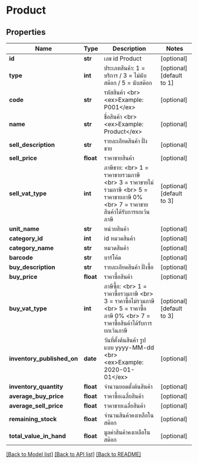 # Product

## Properties
Name | Type | Description | Notes
------------ | ------------- | ------------- | -------------
**id** | **str** | เลข id Product | [optional] 
**type** | **int** | ประเภทสินค้า: 1 &#x3D; บริการ / 3 &#x3D; ไม่นับสต๊อก / 5 &#x3D; นับสต๊อก | [optional] [default to 1]
**code** | **str** | รหัสสินค้า &lt;br&gt; &lt;ex&gt;Example: P001&lt;/ex&gt; | [optional] 
**name** | **str** | ชื่อสินค้า &lt;br&gt; &lt;ex&gt;Example: Product&lt;/ex&gt; | [optional] 
**sell_description** | **str** | รายละเอียดสินค้า ฝั่งขาย | [optional] 
**sell_price** | **float** | ราคาขายสินค้า | [optional] 
**sell_vat_type** | **int** | ภาษีขาย: &lt;br&gt; 1 &#x3D; ราคาขายรวมภาษี &lt;br&gt; 3 &#x3D; ราคาขายไม่รวมภาษี &lt;br&gt; 5 &#x3D; ราคาขายภาษี 0% &lt;br&gt; 7 &#x3D; ราคาขายสินค้าได้รับการยกเว้นภาษี | [optional] [default to 3]
**unit_name** | **str** | หน่วยสินค้า | [optional] 
**category_id** | **int** | id หมวดสินค้า | [optional] 
**category_name** | **str** | หมวดสินค้า | [optional] 
**barcode** | **str** | บาร์โค้ด | [optional] 
**buy_description** | **str** | รายละเอียดสินค้า ฝั่งซื้อ | [optional] 
**buy_price** | **float** | ราคาซื้อสินค้า | [optional] 
**buy_vat_type** | **int** | ภาษีซื้อ: &lt;br&gt; 1 &#x3D; ราคาซื้อรวมภาษี &lt;br&gt; 3 &#x3D; ราคาซื้อไม่รวมภาษี &lt;br&gt; 5 &#x3D; ราคาซื้อภาษี 0% &lt;br&gt; 7 &#x3D; ราคาซื้อสินค้าได้รับการยกเว้นภาษี | [optional] [default to 3]
**inventory_published_on** | **date** | วันที่ตั้งต้นสินค้า รูปแบบ yyyy-MM-dd &lt;br&gt; &lt;ex&gt;Example: 2020-01-01&lt;/ex&gt; | [optional] 
**inventory_quantity** | **float** | จำนวนยอดตั้งต้นสินค้า | [optional] 
**average_buy_price** | **float** | ราคาซื้อเฉลี่ยสินค้า | [optional] 
**average_sell_price** | **float** | ราคาขายเฉลี่ยสินค้า | [optional] 
**remaining_stock** | **float** | จำนวนสินค้าคงเหลือในสต๊อก | [optional] 
**total_value_in_hand** | **float** | มูลค่าสินค้าคงเหลือในสต๊อก | [optional] 

[[Back to Model list]](../README.md#documentation-for-models) [[Back to API list]](../README.md#documentation-for-api-endpoints) [[Back to README]](../README.md)



